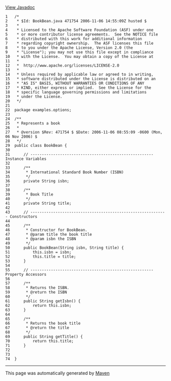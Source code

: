 [View Javadoc](../../../apidocs/examples/options/BookBean.html.md)


    1   /*
    2    * $Id: BookBean.java 471754 2006-11-06 14:55:09Z husted $
    3    *
    4    * Licensed to the Apache Software Foundation (ASF) under one
    5    * or more contributor license agreements.  See the NOTICE file
    6    * distributed with this work for additional information
    7    * regarding copyright ownership.  The ASF licenses this file
    8    * to you under the Apache License, Version 2.0 (the
    9    * "License"); you may not use this file except in compliance
    10   * with the License.  You may obtain a copy of the License at
    11   *
    12   *  http://www.apache.org/licenses/LICENSE-2.0
    13   *
    14   * Unless required by applicable law or agreed to in writing,
    15   * software distributed under the License is distributed on an
    16   * "AS IS" BASIS, WITHOUT WARRANTIES OR CONDITIONS OF ANY
    17   * KIND, either express or implied.  See the License for the
    18   * specific language governing permissions and limitations
    19   * under the License.
    20   */
    21  
    22  package examples.options;
    23  
    24  /**
    25   * Represents a book
    26   *
    27   * @version $Rev: 471754 $ $Date: 2006-11-06 08:55:09 -0600 (Mon, 06 Nov 2006) $
    28   */
    29  public class BookBean {
    30  
    31      // ------------------------------------------------------ Instance Variables
    32  
    33      /**
    34       * International Standard Book Number (ISBN)
    35       */
    36      private String isbn;
    37  
    38      /**
    39       * Book Title
    40       */
    41      private String title;
    42  
    43      // ------------------------------------------------------------ Constructors
    44  
    45      /**
    46       * Constructor for BookBean.
    47       * @param title the book title
    48       * @param isbn the ISBN
    49       */
    50      public BookBean(String isbn, String title) {
    51          this.isbn = isbn;
    52          this.title = title;
    53      }
    54  
    55      // ------------------------------------------------------ Property Accessors
    56  
    57      /**
    58       * Returns the ISBN.
    59       * @return the ISBN
    60       */
    61      public String getIsbn() {
    62          return this.isbn;
    63      }
    64  
    65      /**
    66       * Returns the book title
    67       * @return the title
    68       */
    69      public String getTitle() {
    70          return this.title;
    71      }
    72  
    73  
    74  }

------------------------------------------------------------------------

This page was automatically generated by [Maven](http://maven.apache.org/)
